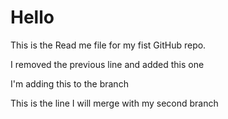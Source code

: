 # Hello

This is the Read me file for my fist GitHub repo.

I removed the previous line and added this one

I'm adding this to the branch

This is the line I will merge with my second branch

